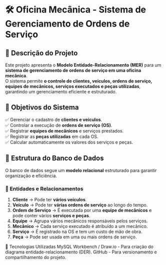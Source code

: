 # 🛠️ Oficina Mecânica - Sistema de Gerenciamento de Ordens de Serviço

## 📌 Descrição do Projeto  
Este projeto apresenta o **Modelo Entidade-Relacionamento (MER)** para um **sistema de gerenciamento de ordens de serviço em uma oficina mecânica**.  
O sistema permite **o controle de clientes, veículos, ordens de serviço, equipes de mecânicos, serviços executados e peças utilizadas**, garantindo um gerenciamento eficiente e estruturado.

## 🎯 Objetivos do Sistema  
✅ Gerenciar o cadastro de **clientes e veículos**.  
✅ Controlar a execução de **ordens de serviço (OS)**.  
✅ Registrar **equipes de mecânicos** e serviços prestados.  
✅ Registrar as **peças utilizadas** em cada OS.  
✅ Calcular automaticamente os valores dos serviços e peças.  


## 🔗 Estrutura do Banco de Dados  
O banco de dados segue um **modelo relacional** estruturado para garantir organização e eficiência.

### **📌 Entidades e Relacionamentos**
1. **Cliente** → Pode ter **vários veículos**.  
2. **Veículo** → Pode ter **várias ordens de serviço** ao longo do tempo.  
3. **Ordem de Serviço** → É executada por uma **equipe de mecânicos** e pode conter vários **serviços e peças**.  
4. **Equipe** → Agrupa vários mecânicos responsáveis pelos serviços.  
5. **Mecânico** → Cada serviço executado é atribuído a um mecânico.  
6. **Serviço** → É registrado na OS e tem um custo de mão de obra.  
7. **Peça** → Pode ser usada em uma ou mais ordens de serviço.

🚀 Tecnologias Utilizadas
MySQL Workbench / Draw.io - Para criação do diagrama entidade-relacionamento (DER).
GitHub - Para versionamento e compartilhamento do projeto.
